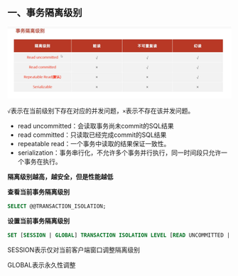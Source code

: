 ## 一、事务隔离级别

![image-20230105165909576](42.事务-事务隔离级别.assets/image-20230105165909576-16748982884121.png)

`√`表示在当前级别下存在对应的并发问题，`×`表示不存在该并发问题。

- read uncommitted：会读取事务尚未commit的SQL结果
- read committed：只读取已经完成commit的SQL结果
- repeatable read：一个事务中读取的结果保证一致性。
- serialization：事务串行化，不允许多个事务并行执行，同一时间段只允许一个事务在执行。

**隔离级别越高，越安全，但是性能越低**



 **查看当前事务隔离级别**

```sql
SELECT @@TRANSACTION_ISOLATION;
```

**设置当前事务隔离级别**

```sql
SET [SESSION | GLOBAL] TRANSACTION ISOLATION LEVEL [READ UNCOMMITTED | READ COMMITTED | REPEATABLE READ | SERIALIZABLE]
```

SESSION表示仅对当前客户端窗口调整隔离级别

GLOBAL表示永久性调整



